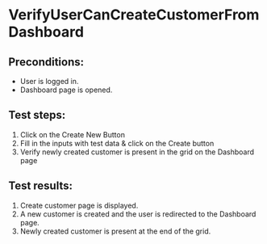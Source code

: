 # VerifyUserCanCreateCustomerFromDashboard

## Preconditions:

- User is logged in.
- Dashboard page is opened.

## Test steps:

1. Click on the Create New Button
2. Fill in the inputs with test data & click on the Create button
3. Verify newly created customer is present in the grid on the Dashboard page

## Test results:

1. Create customer page is displayed.
2. A new customer is created and the user is redirected to the Dashboard page.
3. Newly created customer is present at the end of the grid.
